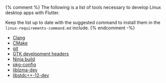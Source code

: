 {% comment %}
  The following is a list of tools necessary
  to develop Linux desktop apps with Flutter.

  Keep the list up to date with the suggested command
  to install them in the `linux-requirements-command.md` include.
{% endcomment -%}

* [Clang][]
* [CMake][]
* [git][]
* [GTK development headers][]
* [Ninja build][]
* [pkg-config][]
* [liblzma-dev][]
* [libstdc++-12-dev][]

[Clang]: https://clang.llvm.org/
[CMake]: https://cmake.org/
[git]: https://git-scm.com/
[GTK development headers]: https://www.gtk.org/docs/installations/linux#installing-gtk3-from-packages
[Ninja build]: https://ninja-build.org/
[pkg-config]: https://www.freedesktop.org/wiki/Software/pkg-config/
[liblzma-dev]: https://packages.debian.org/sid/liblzma-dev
[libstdc++-12-dev]: https://packages.debian.org/sid/libstdc++-12-dev
